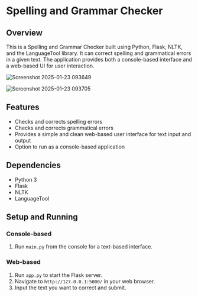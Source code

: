 # Spelling and Grammar Checker

## Overview
This is a Spelling and Grammar Checker built using Python, Flask, NLTK, and the LanguageTool library. It can correct spelling and grammatical errors in a given text. The application provides both a console-based interface and a web-based UI for user interaction.


![Screenshot 2025-01-23 093649](https://github.com/user-attachments/assets/59605241-b7c5-4880-959d-16d8ffe05026)



![Screenshot 2025-01-23 093705](https://github.com/user-attachments/assets/8ba52e22-7d7a-4c3c-9399-0851fdc0d298)

## Features

- Checks and corrects spelling errors
- Checks and corrects grammatical errors
- Provides a simple and clean web-based user interface for text input and output
- Option to run as a console-based application

## Dependencies

- Python 3
- Flask
- NLTK
- LanguageTool

## Setup and Running

### Console-based

1. Run `main.py` from the console for a text-based interface.

### Web-based

1. Run `app.py` to start the Flask server.
2. Navigate to `http://127.0.0.1:5000/` in your web browser.
3. Input the text you want to correct and submit.
